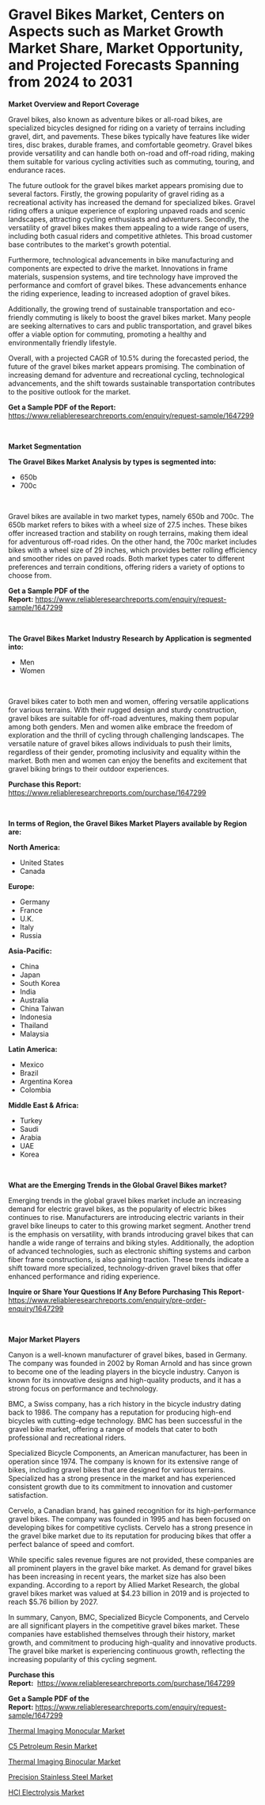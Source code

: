 <p><h1>Gravel Bikes Market, Centers on Aspects such as Market Growth Market Share, Market Opportunity, and Projected Forecasts Spanning from 2024 to 2031</h1></p><p><strong>Market Overview and Report Coverage</strong></p>
<p><p>Gravel bikes, also known as adventure bikes or all-road bikes, are specialized bicycles designed for riding on a variety of terrains including gravel, dirt, and pavements. These bikes typically have features like wider tires, disc brakes, durable frames, and comfortable geometry. Gravel bikes provide versatility and can handle both on-road and off-road riding, making them suitable for various cycling activities such as commuting, touring, and endurance races.</p><p>The future outlook for the gravel bikes market appears promising due to several factors. Firstly, the growing popularity of gravel riding as a recreational activity has increased the demand for specialized bikes. Gravel riding offers a unique experience of exploring unpaved roads and scenic landscapes, attracting cycling enthusiasts and adventurers. Secondly, the versatility of gravel bikes makes them appealing to a wide range of users, including both casual riders and competitive athletes. This broad customer base contributes to the market's growth potential.</p><p>Furthermore, technological advancements in bike manufacturing and components are expected to drive the market. Innovations in frame materials, suspension systems, and tire technology have improved the performance and comfort of gravel bikes. These advancements enhance the riding experience, leading to increased adoption of gravel bikes.</p><p>Additionally, the growing trend of sustainable transportation and eco-friendly commuting is likely to boost the gravel bikes market. Many people are seeking alternatives to cars and public transportation, and gravel bikes offer a viable option for commuting, promoting a healthy and environmentally friendly lifestyle.</p><p>Overall, with a projected CAGR of 10.5% during the forecasted period, the future of the gravel bikes market appears promising. The combination of increasing demand for adventure and recreational cycling, technological advancements, and the shift towards sustainable transportation contributes to the positive outlook for the market.</p></p>
<p><strong>Get a Sample PDF of the Report:</strong> <a href="https://www.reliableresearchreports.com/enquiry/request-sample/1647299">https://www.reliableresearchreports.com/enquiry/request-sample/1647299</a></p>
<p>&nbsp;</p>
<p><strong>Market Segmentation</strong></p>
<p><strong>The Gravel Bikes Market Analysis by types is segmented into:</strong></p>
<p><ul><li>650b</li><li>700c</li></ul></p>
<p>&nbsp;</p>
<p><p>Gravel bikes are available in two market types, namely 650b and 700c. The 650b market refers to bikes with a wheel size of 27.5 inches. These bikes offer increased traction and stability on rough terrains, making them ideal for adventurous off-road rides. On the other hand, the 700c market includes bikes with a wheel size of 29 inches, which provides better rolling efficiency and smoother rides on paved roads. Both market types cater to different preferences and terrain conditions, offering riders a variety of options to choose from.</p></p>
<p><strong>Get a Sample PDF of the Report:</strong>&nbsp;<a href="https://www.reliableresearchreports.com/enquiry/request-sample/1647299">https://www.reliableresearchreports.com/enquiry/request-sample/1647299</a></p>
<p>&nbsp;</p>
<p><strong>The Gravel Bikes Market Industry Research by Application is segmented into:</strong></p>
<p><ul><li>Men</li><li>Women</li></ul></p>
<p>&nbsp;</p>
<p><p>Gravel bikes cater to both men and women, offering versatile applications for various terrains. With their rugged design and sturdy construction, gravel bikes are suitable for off-road adventures, making them popular among both genders. Men and women alike embrace the freedom of exploration and the thrill of cycling through challenging landscapes. The versatile nature of gravel bikes allows individuals to push their limits, regardless of their gender, promoting inclusivity and equality within the market. Both men and women can enjoy the benefits and excitement that gravel biking brings to their outdoor experiences.</p></p>
<p><strong>Purchase this Report:</strong>&nbsp; <a href="https://www.reliableresearchreports.com/purchase/1647299">https://www.reliableresearchreports.com/purchase/1647299</a></p>
<p>&nbsp;</p>
<p><strong>In terms of Region, the Gravel Bikes Market Players available by Region are:</strong></p>
<p>
    <p> <strong> North America: </strong>
        <ul>
            <li>United States</li>
            <li>Canada</li>
        </ul>
        </p> 
    <p> <strong> Europe: </strong>
        <ul>
            <li>Germany</li>
            <li>France</li>
            <li>U.K.</li>
            <li>Italy</li>
            <li>Russia</li>
        </ul>
        </p> 
    <p> <strong> Asia-Pacific: </strong>
        <ul>
            <li>China</li>
            <li>Japan</li>
            <li>South Korea</li>
            <li>India</li>
            <li>Australia</li>
            <li>China Taiwan</li>
            <li>Indonesia</li>
            <li>Thailand</li>
            <li>Malaysia</li>
        </ul>
        </p> 
    <p> <strong> Latin America: </strong>
        <ul>
            <li>Mexico</li>
            <li>Brazil</li>
            <li>Argentina Korea</li>
            <li>Colombia</li>
        </ul>
        </p> 
    <p> <strong> Middle East & Africa: </strong>
        <ul>
            <li>Turkey</li>
            <li>Saudi</li>
            <li>Arabia</li>
            <li>UAE</li>
            <li>Korea</li>
        </ul>
    </p>
    </p>
<p>&nbsp;</p>
<p><strong>What are the Emerging Trends in the Global Gravel Bikes market?</strong></p>
<p><p>Emerging trends in the global gravel bikes market include an increasing demand for electric gravel bikes, as the popularity of electric bikes continues to rise. Manufacturers are introducing electric variants in their gravel bike lineups to cater to this growing market segment. Another trend is the emphasis on versatility, with brands introducing gravel bikes that can handle a wide range of terrains and biking styles. Additionally, the adoption of advanced technologies, such as electronic shifting systems and carbon fiber frame constructions, is also gaining traction. These trends indicate a shift toward more specialized, technology-driven gravel bikes that offer enhanced performance and riding experience.</p></p>
<p><strong>Inquire or Share Your Questions If Any Before Purchasing This Report</strong>- <a href="https://www.reliableresearchreports.com/enquiry/pre-order-enquiry/1647299">https://www.reliableresearchreports.com/enquiry/pre-order-enquiry/1647299</a></p>
<p>&nbsp;</p>
<p><strong>Major Market Players</strong></p>
<p><p>Canyon is a well-known manufacturer of gravel bikes, based in Germany. The company was founded in 2002 by Roman Arnold and has since grown to become one of the leading players in the bicycle industry. Canyon is known for its innovative designs and high-quality products, and it has a strong focus on performance and technology.</p><p>BMC, a Swiss company, has a rich history in the bicycle industry dating back to 1986. The company has a reputation for producing high-end bicycles with cutting-edge technology. BMC has been successful in the gravel bike market, offering a range of models that cater to both professional and recreational riders.</p><p>Specialized Bicycle Components, an American manufacturer, has been in operation since 1974. The company is known for its extensive range of bikes, including gravel bikes that are designed for various terrains. Specialized has a strong presence in the market and has experienced consistent growth due to its commitment to innovation and customer satisfaction.</p><p>Cervelo, a Canadian brand, has gained recognition for its high-performance gravel bikes. The company was founded in 1995 and has been focused on developing bikes for competitive cyclists. Cervelo has a strong presence in the gravel bike market due to its reputation for producing bikes that offer a perfect balance of speed and comfort.</p><p>While specific sales revenue figures are not provided, these companies are all prominent players in the gravel bike market. As demand for gravel bikes has been increasing in recent years, the market size has also been expanding. According to a report by Allied Market Research, the global gravel bikes market was valued at $4.23 billion in 2019 and is projected to reach $5.76 billion by 2027.</p><p>In summary, Canyon, BMC, Specialized Bicycle Components, and Cervelo are all significant players in the competitive gravel bikes market. These companies have established themselves through their history, market growth, and commitment to producing high-quality and innovative products. The gravel bike market is experiencing continuous growth, reflecting the increasing popularity of this cycling segment.</p></p>
<p><strong>Purchase this Report:</strong>&nbsp;&nbsp;<a href="https://www.reliableresearchreports.com/purchase/1647299">https://www.reliableresearchreports.com/purchase/1647299</a></p>
<p></p>
<p><strong>Get a Sample PDF of the Report:</strong>&nbsp;<a href="https://www.reliableresearchreports.com/enquiry/request-sample/1647299">https://www.reliableresearchreports.com/enquiry/request-sample/1647299</a></p>
<p><p><a href="https://github.com/JameTravis/Market-Research-Report-List-3/blob/main/thermal-imaging-monocular-market.md">Thermal Imaging Monocular Market</a></p><p><a href="https://www.linkedin.com/pulse/c5-petroleum-resin-market-size-2023-2030-global-industrial-jrkme/">C5 Petroleum Resin Market</a></p><p><a href="https://github.com/RichRobinson5/Market-Research-Report-List-3/blob/main/thermal-imaging-binocular-market.md">Thermal Imaging Binocular Market</a></p><p><a href="https://www.linkedin.com/pulse/precision-stainless-steel-market-size-share-amp-trends-ke1ie/">Precision Stainless Steel Market</a></p><p><a href="https://www.linkedin.com/pulse/hcl-electrolysis-market-size-share-global-analysis-report-km1ve/">HCl Electrolysis Market</a></p></p>